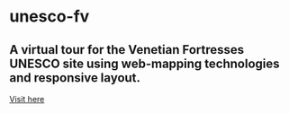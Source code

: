 # unesco-fv

## A virtual tour for the Venetian Fortresses UNESCO site using web-mapping technologies and responsive layout.

[Visit here](https://unesco-fv.ithacaweb.org)
